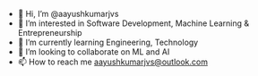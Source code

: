 - 👋 Hi, I’m @aayushkumarjvs
- 👀 I’m interested in Software Development, Machine Learning & Entrepreneurship
- 🌱 I’m currently learning Engineering, Technology
- 💞️ I’m looking to collaborate on ML and AI
- 📫 How to reach me aayushkumarjvs@outlook.com

<!---
aayushkumarjvs/aayushkumarjvs is a ✨ special ✨ repository because its `README.md` (this file) appears on your GitHub profile.
You can click the Preview link to take a look at your changes.
--->
